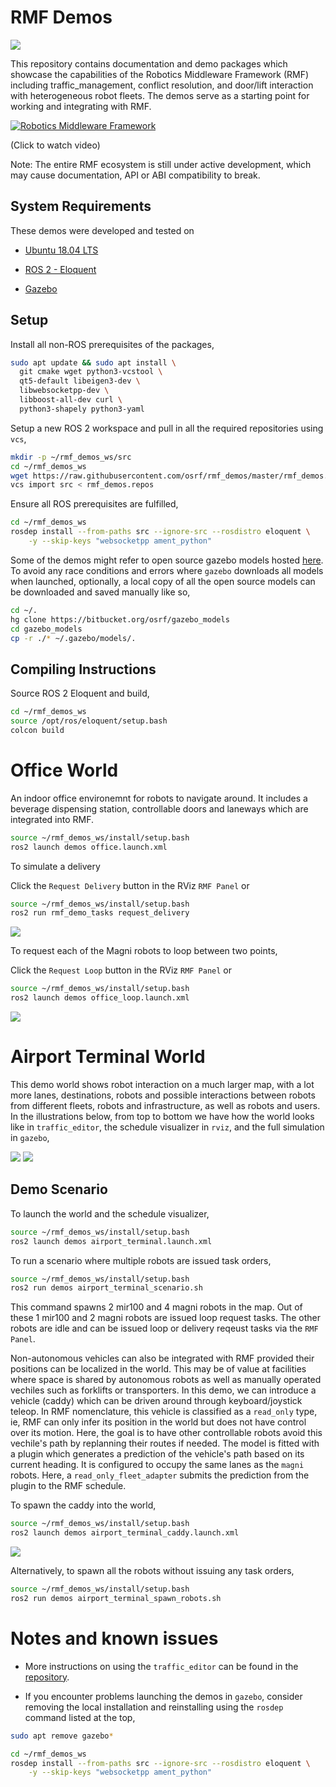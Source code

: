# RMF Demos

![](https://github.com/osrf/rmf_demos/workflows/build/badge.svg)

This repository contains documentation and demo packages which showcase the capabilities of the Robotics Middleware Framework (RMF) including traffic_management, conflict resolution, and door/lift interaction with heterogeneous robot fleets. The demos serve as a starting point for working and integrating with RMF.

[![Robotics Middleware Framework](media/thumbnail.png)](https://vimeo.com/405803151)

(Click to watch video)

Note: The entire RMF ecosystem is still under active development, which may cause documentation, API or ABI compatibility to break. 

## System Requirements

These demos were developed and tested on

* [Ubuntu 18.04 LTS](https://releases.ubuntu.com/18.04/)

* [ROS 2 - Eloquent](https://index.ros.org/doc/ros2/Releases/Release-Eloquent-Elusor/)

* [Gazebo](http://gazebosim.org/blog/gazebo9)

## Setup

Install all non-ROS prerequisites of the packages,

```bash
sudo apt update && sudo apt install \
  git cmake wget python3-vcstool \
  qt5-default libeigen3-dev \
  libwebsocketpp-dev \
  libboost-all-dev curl \
  python3-shapely python3-yaml
```

Setup a new ROS 2 workspace and pull in all the required repositories using `vcs`,

```bash
mkdir -p ~/rmf_demos_ws/src
cd ~/rmf_demos_ws
wget https://raw.githubusercontent.com/osrf/rmf_demos/master/rmf_demos.repos
vcs import src < rmf_demos.repos
```

Ensure all ROS prerequisites are fulfilled,

```bash
cd ~/rmf_demos_ws
rosdep install --from-paths src --ignore-src --rosdistro eloquent \
    -y --skip-keys "websocketpp ament_python"
```

Some of the demos might refer to open source gazebo models hosted [here](https://bitbucket.org/osrf/gazebo_models). To avoid any race conditions and errors where `gazebo` downloads all models when launched, optionally, a local copy of all the open source models can be downloaded and saved manually like so,

```bash
cd ~/.
hg clone https://bitbucket.org/osrf/gazebo_models
cd gazebo_models
cp -r ./* ~/.gazebo/models/.
```

## Compiling Instructions

Source ROS 2 Eloquent and build,

```bash
cd ~/rmf_demos_ws
source /opt/ros/eloquent/setup.bash
colcon build
```

# Office World
An indoor office environemnt for robots to navigate around. It includes a beverage dispensing station, controllable doors and laneways which are integrated into RMF.


```bash
source ~/rmf_demos_ws/install/setup.bash
ros2 launch demos office.launch.xml
```

To simulate a delivery

Click the `Request Delivery` button in the RViz `RMF Panel` or

```bash
source ~/rmf_demos_ws/install/setup.bash
ros2 run rmf_demo_tasks request_delivery 
``` 

![](media/delivery_request.gif)

To request each of the Magni robots to loop between two points,

Click the `Request Loop` button in the RViz `RMF Panel` or

```bash
source ~/rmf_demos_ws/install/setup.bash
ros2 launch demos office_loop.launch.xml
``` 

![](media/loop_request.gif)

# Airport Terminal World

This demo world shows robot interaction on a much larger map, with a lot more lanes, destinations, robots and possible interactions between robots from different fleets, robots and infrastructure, as well as robots and users. In the illustrations below, from top to bottom we have how the world looks like in `traffic_editor`, the schedule visualizer in `rviz`, and the full simulation in `gazebo`,

![](media/airport_terminal_traffic_editor_screenshot.png)
![](media/airport_terminal_demo_screenshot.png)

## Demo Scenario
To launch the world and the schedule visualizer,

```bash
source ~/rmf_demos_ws/install/setup.bash
ros2 launch demos airport_terminal.launch.xml
```

To run a scenario where multiple robots are issued task orders,

```bash
source ~/rmf_demos_ws/install/setup.bash
ros2 run demos airport_terminal_scenario.sh
```
This command spawns 2 mir100 and 4 magni robots in the map. Out of these 1 mir100 and 2 magni robots are issued loop request tasks. The other robots are idle and can be issued loop or delivery reqeust tasks via the `RMF Panel`.

Non-autonomous vehicles can also be integrated with RMF provided their positions can be localized in the world. This may be of value at facilities where space is shared by autonomous robots as well as manually operated vechiles such as forklifts or transporters. In this demo, we can introduce a vehicle (caddy) which can be driven around through keyboard/joystick teleop. In RMF nomenclature, this vehicle is classified as a `read_only` type, ie, RMF can only infer its position in the world but does not have control over its motion. Here, the goal is to have other controllable robots avoid this vechile's path by replanning their routes if needed. The model is fitted with a plugin which generates a prediction of the vehicle's path based on its current heading. It is configured to occupy the same lanes as the `magni` robots. Here, a `read_only_fleet_adapter` submits the prediction from the plugin to the RMF schedule.

To spawn the caddy into the world,

```bash
source ~/rmf_demos_ws/install/setup.bash
ros2 launch demos airport_terminal_caddy.launch.xml
```

![](media/caddy.gif)

Alternatively, to spawn all the robots without issuing any task orders,

```bash
source ~/rmf_demos_ws/install/setup.bash
ros2 run demos airport_terminal_spawn_robots.sh
```

# Notes and known issues

* More instructions on using the `traffic_editor` can be found in the [repository](https://github.com/osrf/traffic_editor).

* If you encounter problems launching the demos in `gazebo`, consider removing the local installation and reinstalling using the `rosdep` command listed at the top,

```bash
sudo apt remove gazebo*

cd ~/rmf_demos_ws
rosdep install --from-paths src --ignore-src --rosdistro eloquent \
    -y --skip-keys "websocketpp ament_python"
```
